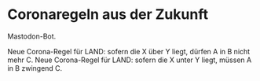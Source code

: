 # Coronaregeln aus der Zukunft

Mastodon-Bot.

Neue Corona-Regel für LAND: sofern die X über Y liegt, dürfen A in B nicht mehr C.
Neue Corona-Regel für LAND: sofern die X unter Y liegt, müssen A in B zwingend C.